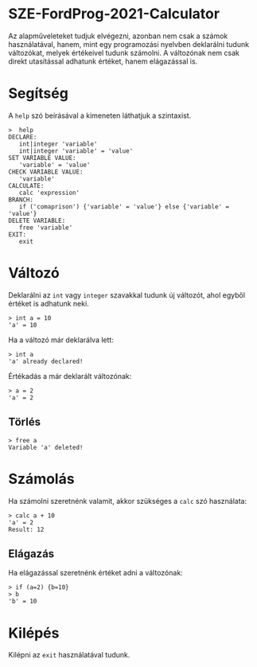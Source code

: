 # SZE-FordProg-2021-Calculator
Az alapműveleteket tudjuk elvégezni, azonban nem csak a számok használatával, hanem, mint egy programozási nyelvben deklarálni tudunk változókat, melyek értékeivel tudunk számolni.
A változónak nem csak direkt utasítással adhatunk értéket, hanem elágazással is.

# Segítség
A `help` szó beírásával a kimeneten láthatjuk a szintaxist.  
```  
>  help  
DECLARE:
   int|integer 'variable'
   int|integer 'variable' = 'value'
SET VARIABLE VALUE:
   'variable' = 'value'
CHECK VARIABLE VALUE:
   'variable'
CALCULATE:
   calc 'expression'
BRANCH:
   if ('comaprison') {'variable' = 'value'} else {'variable' = 'value'}
DELETE VARIABLE:
   free 'variable'
EXIT:
   exit 
```

# Változó
Deklarálni az `int` vagy `integer` szavakkal tudunk új változót, ahol egyből értéket is adhatunk neki.
```
> int a = 10
'a' = 10
```
Ha a változó már deklarálva lett:
```
> int a
'a' already declared!
```
Értékadás a már deklarált változónak:
```
> a = 2
'a' = 2
```
## Törlés
```
> free a
Variable 'a' deleted!
```

# Számolás
Ha számolni szeretnénk valamit, akkor szükséges a `calc` szó használata:
```
> calc a + 10
'a' = 2
Result: 12
```
## Elágazás
Ha elágazással szeretnénk értéket adni a változónak:
```
> if (a=2) {b=10}
> b
'b' = 10
```
# Kilépés
Kilépni az `exit` használatával tudunk.
